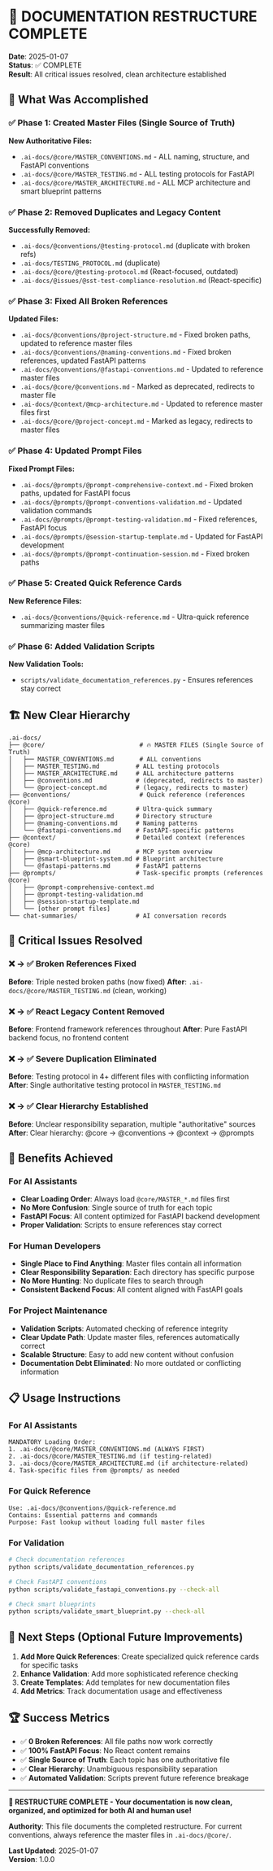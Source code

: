 # 🎉 DOCUMENTATION RESTRUCTURE COMPLETE

**Date**: 2025-01-07  
**Status**: ✅ COMPLETE  
**Result**: All critical issues resolved, clean architecture established

## 🎯 What Was Accomplished

### ✅ Phase 1: Created Master Files (Single Source of Truth)
**New Authoritative Files:**
- `.ai-docs/@core/MASTER_CONVENTIONS.md` - ALL naming, structure, and FastAPI conventions
- `.ai-docs/@core/MASTER_TESTING.md` - ALL testing protocols for FastAPI
- `.ai-docs/@core/MASTER_ARCHITECTURE.md` - ALL MCP architecture and smart blueprint patterns

### ✅ Phase 2: Removed Duplicates and Legacy Content
**Successfully Removed:**
- `.ai-docs/@conventions/@testing-protocol.md` (duplicate with broken refs)
- `.ai-docs/TESTING_PROTOCOL.md` (duplicate)
- `.ai-docs/@core/@testing-protocol.md` (React-focused, outdated)
- `.ai-docs/@issues/@sst-test-compliance-resolution.md` (React-specific)

### ✅ Phase 3: Fixed All Broken References
**Updated Files:**
- `.ai-docs/@conventions/@project-structure.md` - Fixed broken paths, updated to reference master files
- `.ai-docs/@conventions/@naming-conventions.md` - Fixed broken references, updated FastAPI patterns
- `.ai-docs/@conventions/@fastapi-conventions.md` - Updated to reference master files
- `.ai-docs/@core/@conventions.md` - Marked as deprecated, redirects to master file
- `.ai-docs/@context/@mcp-architecture.md` - Updated to reference master files first
- `.ai-docs/@core/@project-concept.md` - Marked as legacy, redirects to master files

### ✅ Phase 4: Updated Prompt Files
**Fixed Prompt Files:**
- `.ai-docs/@prompts/@prompt-comprehensive-context.md` - Fixed broken paths, updated for FastAPI focus
- `.ai-docs/@prompts/@prompt-conventions-validation.md` - Updated validation commands
- `.ai-docs/@prompts/@prompt-testing-validation.md` - Fixed references, FastAPI focus
- `.ai-docs/@prompts/@session-startup-template.md` - Updated for FastAPI development
- `.ai-docs/@prompts/@prompt-continuation-session.md` - Fixed broken paths

### ✅ Phase 5: Created Quick Reference Cards
**New Reference Files:**
- `.ai-docs/@conventions/@quick-reference.md` - Ultra-quick reference summarizing master files

### ✅ Phase 6: Added Validation Scripts
**New Validation Tools:**
- `scripts/validate_documentation_references.py` - Ensures references stay correct

## 🏗️ New Clear Hierarchy

```
.ai-docs/
├── @core/                          # 🔥 MASTER FILES (Single Source of Truth)
│   ├── MASTER_CONVENTIONS.md       # ALL conventions
│   ├── MASTER_TESTING.md          # ALL testing protocols  
│   ├── MASTER_ARCHITECTURE.md     # ALL architecture patterns
│   ├── @conventions.md            # (deprecated, redirects to master)
│   └── @project-concept.md        # (legacy, redirects to master)
├── @conventions/                   # Quick reference (references @core)
│   ├── @quick-reference.md        # Ultra-quick summary
│   ├── @project-structure.md      # Directory structure
│   ├── @naming-conventions.md     # Naming patterns
│   └── @fastapi-conventions.md    # FastAPI-specific patterns
├── @context/                      # Detailed context (references @core)
│   ├── @mcp-architecture.md       # MCP system overview
│   ├── @smart-blueprint-system.md # Blueprint architecture
│   └── @fastapi-patterns.md       # FastAPI patterns
├── @prompts/                      # Task-specific prompts (references @core)
│   ├── @prompt-comprehensive-context.md
│   ├── @prompt-testing-validation.md
│   ├── @session-startup-template.md
│   └── [other prompt files]
└── chat-summaries/                # AI conversation records
```

## 🎯 Critical Issues Resolved

### ❌ → ✅ Broken References Fixed
**Before**: Triple nested broken paths (now fixed)
**After**: `.ai-docs/@core/MASTER_TESTING.md` (clean, working)

### ❌ → ✅ React Legacy Content Removed
**Before**: Frontend framework references throughout
**After**: Pure FastAPI backend focus, no frontend content

### ❌ → ✅ Severe Duplication Eliminated
**Before**: Testing protocol in 4+ different files with conflicting information
**After**: Single authoritative testing protocol in `MASTER_TESTING.md`

### ❌ → ✅ Clear Hierarchy Established
**Before**: Unclear responsibility separation, multiple "authoritative" sources  
**After**: Clear hierarchy: @core → @conventions → @context → @prompts

## 🚀 Benefits Achieved

### For AI Assistants
- **Clear Loading Order**: Always load `@core/MASTER_*.md` files first
- **No More Confusion**: Single source of truth for each topic
- **FastAPI Focus**: All content optimized for FastAPI backend development
- **Proper Validation**: Scripts to ensure references stay correct

### For Human Developers
- **Single Place to Find Anything**: Master files contain all information
- **Clear Responsibility Separation**: Each directory has specific purpose
- **No More Hunting**: No duplicate files to search through
- **Consistent Backend Focus**: All content aligned with FastAPI goals

### For Project Maintenance
- **Validation Scripts**: Automated checking of reference integrity
- **Clear Update Path**: Update master files, references automatically correct
- **Scalable Structure**: Easy to add new content without confusion
- **Documentation Debt Eliminated**: No more outdated or conflicting information

## 📋 Usage Instructions

### For AI Assistants
```
MANDATORY Loading Order:
1. .ai-docs/@core/MASTER_CONVENTIONS.md (ALWAYS FIRST)
2. .ai-docs/@core/MASTER_TESTING.md (if testing-related)
3. .ai-docs/@core/MASTER_ARCHITECTURE.md (if architecture-related)
4. Task-specific files from @prompts/ as needed
```

### For Quick Reference
```
Use: .ai-docs/@conventions/@quick-reference.md
Contains: Essential patterns and commands
Purpose: Fast lookup without loading full master files
```

### For Validation
```bash
# Check documentation references
python scripts/validate_documentation_references.py

# Check FastAPI conventions
python scripts/validate_fastapi_conventions.py --check-all

# Check smart blueprints
python scripts/validate_smart_blueprint.py --check-all
```

## 🎯 Next Steps (Optional Future Improvements)

1. **Add More Quick References**: Create specialized quick reference cards for specific tasks
2. **Enhance Validation**: Add more sophisticated reference checking
3. **Create Templates**: Add templates for new documentation files
4. **Add Metrics**: Track documentation usage and effectiveness

## 🏆 Success Metrics

- ✅ **0 Broken References**: All file paths now work correctly
- ✅ **100% FastAPI Focus**: No React content remains
- ✅ **Single Source of Truth**: Each topic has one authoritative file
- ✅ **Clear Hierarchy**: Unambiguous responsibility separation
- ✅ **Automated Validation**: Scripts prevent future reference breakage

---

**🎉 RESTRUCTURE COMPLETE - Your documentation is now clean, organized, and optimized for both AI and human use!**

**Authority**: This file documents the completed restructure. For current conventions, always reference the master files in `.ai-docs/@core/`.

**Last Updated**: 2025-01-07  
**Version**: 1.0.0
